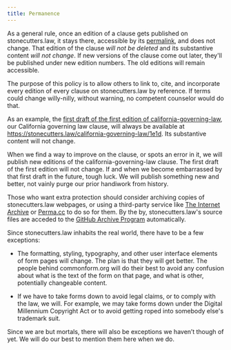 ```yaml
---
title: Permanence
---
```


As a general rule, once an edition of a clause gets published on stonecutters.law, it stays there, accessible by its [permalink](https://en.wikipedia.org/wiki/Permalink), and does not change.  That edition of the clause _will not be deleted_ and its substantive content _will not change_.  If new versions of the clause come out later, they'll be published under new edition numbers.  The old editions will remain accessible.

The purpose of this policy is to allow others to link to, cite, and incorporate every edition of every clause on stonecutters.law by reference.  If terms could change willy-nilly, without warning, no competent counselor would do that.

As an example, the [first draft of the first edition of california-governing-law](https://stonecutters.law/california-governing-law/1e1d), our California governing law clause, will always be available at <https://stonecutters.law/california-governing-law/1e1d>. Its substantive content will not change.

When we find a way to improve on the clause, or spots an error in it, we will publish new editions of the california-governing-law clause.  The first draft of the first edition will not change. If and when we become embarrassed by that first draft in the future, tough luck.  We will publish something new and better, not vainly purge our prior handiwork from history.

Those who want extra protection should consider archiving copies of stonecutters.law webpages, or using a third-party service like [The Internet Archive](https://archive.org/) or [Perma.cc](https://perma.cc) to do so for them.  By the by, stonecutters.law's source files are acceded to the [GitHub Archive Program](https://archiveprogram.github.com/) automatically.

Since stonecutters.law inhabits the real world, there have to be a few exceptions:

- The formatting, styling, typography, and other user interface elements of form pages will change. The plan is that they will get better. The people behind commonform.org will do their best to avoid any confusion about what is the text of the form on that page, and what is other, potentially changeable content.

- If we have to take forms down to avoid legal claims, or to comply with the law, we will. For example, we may take forms down under the Digital Millennium Copyright Act or to avoid getting roped into somebody else's trademark suit.

Since we are but mortals, there will also be exceptions we haven’t though of yet.  We will do our best to mention them here when we do.

